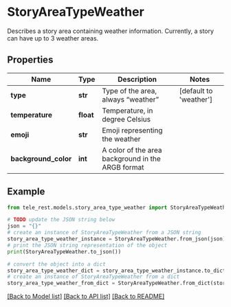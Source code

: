 # StoryAreaTypeWeather

Describes a story area containing weather information. Currently, a story can have up to 3 weather areas.

## Properties

Name | Type | Description | Notes
------------ | ------------- | ------------- | -------------
**type** | **str** | Type of the area, always “weather” | [default to 'weather']
**temperature** | **float** | Temperature, in degree Celsius | 
**emoji** | **str** | Emoji representing the weather | 
**background_color** | **int** | A color of the area background in the ARGB format | 

## Example

```python
from tele_rest.models.story_area_type_weather import StoryAreaTypeWeather

# TODO update the JSON string below
json = "{}"
# create an instance of StoryAreaTypeWeather from a JSON string
story_area_type_weather_instance = StoryAreaTypeWeather.from_json(json)
# print the JSON string representation of the object
print(StoryAreaTypeWeather.to_json())

# convert the object into a dict
story_area_type_weather_dict = story_area_type_weather_instance.to_dict()
# create an instance of StoryAreaTypeWeather from a dict
story_area_type_weather_from_dict = StoryAreaTypeWeather.from_dict(story_area_type_weather_dict)
```
[[Back to Model list]](../README.md#documentation-for-models) [[Back to API list]](../README.md#documentation-for-api-endpoints) [[Back to README]](../README.md)


